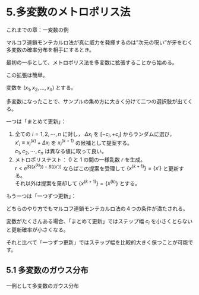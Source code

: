 # 5.多変数のメトロポリス法

これまでの章：一変数の例

マルコフ連鎖モンテカルロ法が真に威力を発揮するのは”次元の呪い”が牙をむく多変数の確率分布を相手にするとき。

最初の一歩として、メトロポリス法を多変数に拡張することから始める。

この拡張は簡単。

変数を $(x_1,x_2,...,x_n)$ とする。


多変数になったことで、サンプルの集め方に大きく分けて二つの選択肢が出てくる。

一つは「まとめて更新」：

1. 全ての $i = 1, 2, \cdots, n$ に対し， $\Delta x_i$ を $[-c_i, +c_i]$ からランダムに選び，  
    $x'_i \equiv x_i^{(k)} + \Delta x_i$ を $x_i^{(k+1)}$ の候補として提案する。  
    $c_1, c_2, \cdots, c_n$ は異なる値に取って良い。  
2. メトロポリステスト： 0 と 1 の間の一様乱数 $r$ を生成。  
    $r < e^{S(\{x^{(k)}\}) - S(\{x'\})}$ ならばこの提案を受理して $\{x^{(k+1)}\} = \{x'\}$ と更新する。  
    それ以外は提案を棄却して $\{x^{(k+1)}\} = \{x^{(k)}\}$ とする。


もう一つは「一つずつ更新」：

どちらのやり方でもマルコフ連鎖モンテカルロ法の４つの条件が満たされる。

変数がたくさんある場合、「まとめて更新」ではステップ幅 $c_i$ を小さくとらないと更新確率が小さくなる。

それと比べて「一つずつ更新」ではステップ幅を比較的大きく保つことが可能です。

## 5.1 多変数のガウス分布

一例として多変数のガウス分布
